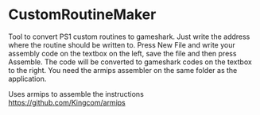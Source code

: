 # CustomRoutineMaker

Tool to convert PS1 custom routines to gameshark. Just write the address where the routine should be written to. Press New File and write your assembly code on the textbox on the left, save the file and then press Assemble. The code will be converted to gameshark codes on the textbox to the right. You need the armips assembler on the same folder as the application.

Uses armips to assemble the instructions https://github.com/Kingcom/armips
